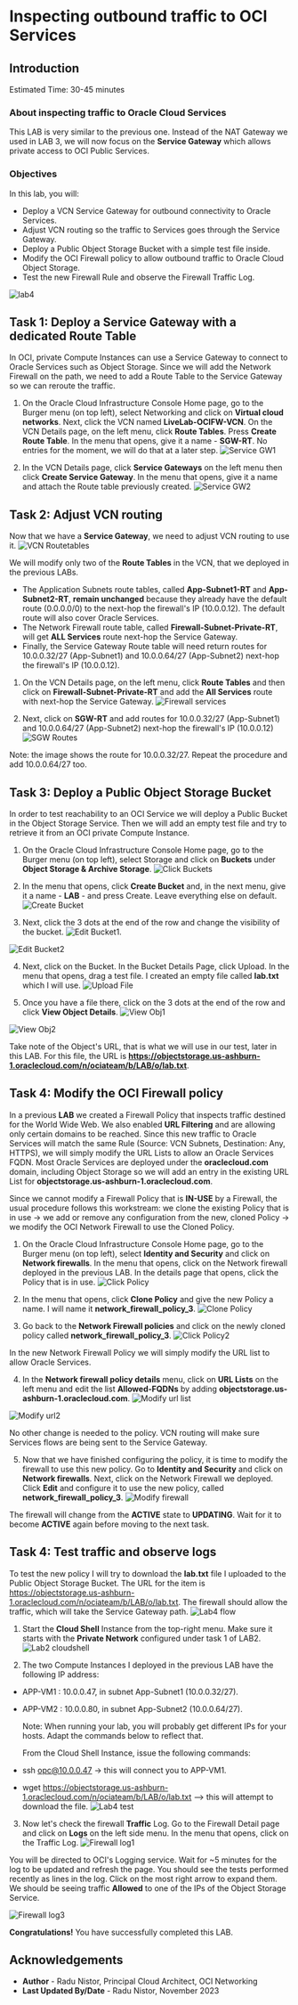 # Inspecting outbound traffic to OCI Services

## Introduction

Estimated Time: 30-45 minutes

### About inspecting traffic to Oracle Cloud Services

This LAB is very similar to the previous one. Instead of the NAT Gateway we used in LAB 3, we will now focus on the **Service Gateway** which allows private access to OCI Public Services.

### Objectives

In this lab, you will:

* Deploy a VCN Service Gateway for outbound connectivity to Oracle Services.
* Adjust VCN routing so the traffic to Services goes through the Service Gateway.
* Deploy a Public Object Storage Bucket with a simple test file inside.
* Modify the OCI Firewall policy to allow outbound traffic to Oracle Cloud Object Storage.
* Test the new Firewall Rule and observe the Firewall Traffic Log. 

![lab4](images/lab4.png)

## Task 1: Deploy a Service Gateway with a dedicated Route Table

In OCI, private Compute Instances can use a Service Gateway to connect to Oracle Services such as Object Storage. Since we will add the Network Firewall on the path, we need to add a Route Table to the Service Gateway so we can reroute the traffic. 

1. On the Oracle Cloud Infrastructure Console Home page, go to the Burger menu (on top left), select Networking and click on **Virtual cloud networks**. Next, click the VCN named **LiveLab-OCIFW-VCN**. On the VCN Details page, on the left menu, click **Route Tables**. Press **Create Route Table**. In the menu that opens, give it a name - **SGW-RT**. No entries for the moment, we will do that at a later step.
  ![Service GW1](images/sgw1.png)
 
2. In the VCN Details page, click **Service Gateways** on the left menu then click **Create Service Gateway**. In the menu that opens, give it a name and attach the Route table previously created. 
  ![Service GW2](images/sgw2.png)

## Task 2: Adjust VCN routing

  Now that we have a **Service Gateway**, we need to adjust VCN routing to use it. 
  ![VCN Routetables](images/vcnrt.png)

  We will modify only two of the **Route Tables** in the VCN, that we deployed in the previous LABs.

* The Application Subnets route tables, called **App-Subnet1-RT** and **App-Subnet2-RT**, **remain unchanged** because they already have the default route (0.0.0.0/0) to the next-hop the firewall's IP (10.0.0.12). The default route will also cover Oracle Services.
* The Network Firewall route table, called **Firewall-Subnet-Private-RT**, will get **ALL Services** route next-hop the Service Gateway.
* Finally, the Service Gateway Route table will need return routes for 10.0.0.32/27 (App-Subnet1) and 10.0.0.64/27 (App-Subnet2) next-hop the firewall's IP (10.0.0.12).

1. On the VCN Details page, on the left menu, click **Route Tables** and then click on **Firewall-Subnet-Private-RT** and add the **All Services** route with next-hop the Service Gateway.
  ![Firewall services](images/fwservrt.png)

4. Next, click on **SGW-RT** and add routes for 10.0.0.32/27 (App-Subnet1) and 10.0.0.64/27 (App-Subnet2) next-hop the firewall's IP (10.0.0.12)
  ![SGW Routes](images/sgwroutes.png)

  Note: the image shows the route for 10.0.0.32/27. Repeat the procedure and add 10.0.0.64/27 too.

## Task 3: Deploy a Public Object Storage Bucket
  In order to test reachability to an OCI Service we will deploy a Public Bucket in the Object Storage Service. Then we will add an empty test file and try to retrieve it from an OCI private Compute Instance.

1. On the Oracle Cloud Infrastructure Console Home page, go to the Burger menu (on top left), select Storage and click on **Buckets** under **Object Storage & Archive Storage**.
  ![Click Buckets](images/clickbuckets.png)

2. In the menu that opens, click **Create Bucket** and, in the next menu, give it a name - **LAB** - and press Create. Leave everything else on default.
  ![Create Bucket](images/createbucket.png)

3. Next, click the 3 dots at the end of the row and change the visibility of the bucket.
  ![Edit Bucket1](images/editbucket1.png).

  ![Edit Bucket2](images/editbucket2.png)

4. Next, click on the Bucket. In the Bucket Details Page, click Upload. In the menu that opens, drag a test file. I created an empty file called **lab.txt** which I will use.
  ![Upload File](images/uploadfile.png)

5. Once you have a file there, click on the 3 dots at the end of the row and click **View Object Details**.
  ![View Obj1](images/viewobj1.png)

  ![View Obj2](images/viewobj2.png)

  Take note of the Object's URL, that is what we will use in our test, later in this LAB. For this file, the URL is **https://objectstorage.us-ashburn-1.oraclecloud.com/n/ociateam/b/LAB/o/lab.txt**.

## Task 4: Modify the OCI Firewall policy

In a previous **LAB** we created a Firewall Policy that inspects traffic destined for the World Wide Web. We also enabled **URL Filtering** and are allowing only certain domains to be reached. Since this new traffic to Oracle Services will match the same Rule (Source: VCN Subnets, Destination: Any, HTTPS), we will simply modify the URL Lists to allow an Oracle Services FQDN. Most Oracle Services are deployed under the **oraclecloud.com** domain, including Object Storage so we will add an entry in the existing URL List for **objectstorage.us-ashburn-1.oraclecloud.com**.

Since we cannot modify a Firewall Policy that is **IN-USE** by a Firewall, the usual procedure follows this workstream: we clone the existing Policy that is in use -> we add or remove any configuration from the new, cloned Policy -> we modify the OCI Network Firewall to use the Cloned Policy. 

1. On the Oracle Cloud Infrastructure Console Home page, go to the Burger menu (on top left), select **Identity and Security** and click on **Network firewalls**. In the menu that opens, click on the Network firewall deployed in the previous LAB. In the details page that opens, click the Policy that is in use.
  ![Click Policy](images/clickpolicy.png)

2. In the menu that opens, click **Clone Policy** and give the new Policy a name. I will name it **network_firewall_policy_3**.
  ![Clone Policy](images/clonepolicy.png)

3. Go back to the **Network Firewall policies** and click on the newly cloned policy called **network_firewall_policy_3**.
  ![Click Policy2](images/clickpolicy2.png)

  In the new Network Firewall Policy we will simply modify the URL list to allow Oracle Services.

4. In the **Network firewall policy details** menu, click on **URL Lists** on the left menu and edit the list **Allowed-FQDNs** by adding **objectstorage.us-ashburn-1.oraclecloud.com**.
  ![Modify url list](images/modifyurl1.png)

  ![Modify url2](images/modifyurl2.png)

  No other change is needed to the policy. VCN routing will make sure Services flows are being sent to the Service Gateway.

5. Now that we have finished configuring the policy, it is time to modify the firewall to use this new policy. Go to **Identity and Security** and click on **Network firewalls**. Next, click on the Network Firewall we deployed. Click **Edit** and configure it to use the new policy, called **network_firewall_policy_3**.
  ![Modify firewall](images/modifyfw.png)  

  The firewall will change from the **ACTIVE** state to **UPDATING**. Wait for it to become **ACTIVE** again before moving to the next task.

## Task 4: Test traffic and observe logs

  To test the new policy I will try to download the **lab.txt** file I uploaded to the Public Object Storage Bucket. The URL for the item is https://objectstorage.us-ashburn-1.oraclecloud.com/n/ociateam/b/LAB/o/lab.txt. The firewall should allow the traffic, which will take the Service Gateway path. 
  ![Lab4 flow](images/lab4flow.png)

1. Start the **Cloud Shell** Instance from the top-right menu. Make sure it starts with the **Private Network** configured under task 1 of LAB2.
  ![Lab2 cloudshell](images/lab2cs.png)

2. The two Compute Instances I deployed in the previous LAB have the following IP address:
* APP-VM1 : 10.0.0.47, in subnet App-Subnet1 (10.0.0.32/27).
* APP-VM2 : 10.0.0.80, in subnet App-Subnet2 (10.0.0.64/27).

  Note: When running your lab, you will probably get different IPs for your hosts. Adapt the commands below to reflect that. 

  From the Cloud Shell Instance, issue the following commands:
* ssh opc@10.0.0.47  -> this will connect you to APP-VM1.
* wget https://objectstorage.us-ashburn-1.oraclecloud.com/n/ociateam/b/LAB/o/lab.txt --> this will attempt to download the file.
  ![Lab4 test](images/lab4test.png)

3. Now let's check the firewall **Traffic** Log. Go to the Firewall Detail page and click on **Logs** on the left side menu. In the menu that opens, click on the Traffic Log.
  ![Firewall log1](images/lab2fwlog1.png)

  You will be directed to OCI's Logging service. Wait for ~5 minutes for the log to be updated and refresh the page. You should see the tests performed recently as lines in the log. Click on the most right arrow to expand them.
  We should be seeing traffic **Allowed** to one of the IPs of the Object Storage Service.
  
  ![Firewall log3](images/lab4fwlogallow.png)

 
**Congratulations!** You have successfully completed this LAB.

## Acknowledgements

* **Author** - Radu Nistor, Principal Cloud Architect, OCI Networking
* **Last Updated By/Date** - Radu Nistor, November 2023
